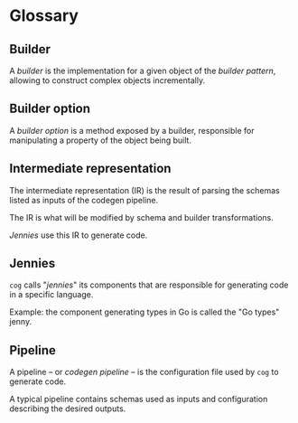 # Glossary

## Builder

A *builder* is the implementation for a given object of the *builder pattern*,
allowing to construct complex objects incrementally.

## Builder option

A *builder option* is a method exposed by a builder, responsible for manipulating
a property of the object being built.

## Intermediate representation

The intermediate representation (IR) is the result of parsing the schemas listed
as inputs of the codegen pipeline.

The IR is what will be modified by schema and builder transformations.

*Jennies* use this IR to generate code. 

## Jennies

`cog` calls "*jennies*" its components that are responsible for generating code
in a specific language.

Example: the component generating types in Go is called the "Go types" jenny.

## Pipeline

A pipeline – or *codegen pipeline* – is the configuration file used by `cog`
to generate code.

A typical pipeline contains schemas used as inputs and configuration describing
the desired outputs.
